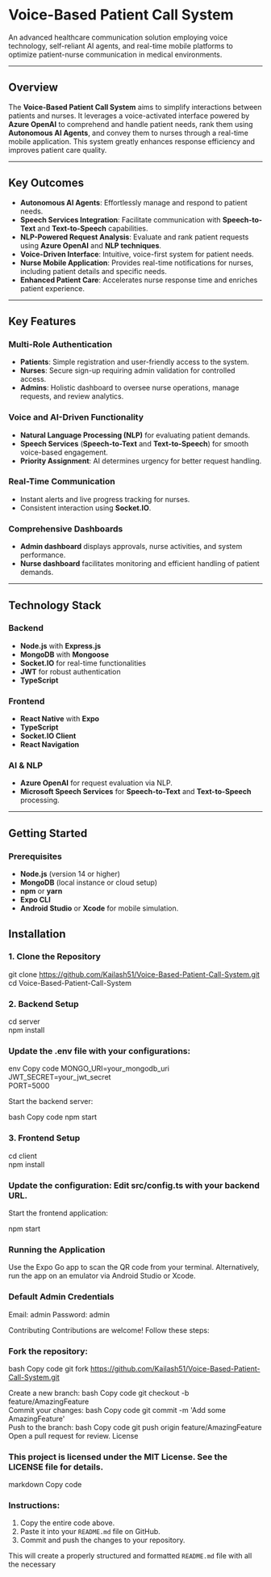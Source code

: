 # Voice-Based Patient Call System  
An advanced healthcare communication solution employing voice technology, self-reliant AI agents, and real-time mobile platforms to optimize patient-nurse communication in medical environments.  

---

## Overview  
The **Voice-Based Patient Call System** aims to simplify interactions between patients and nurses. It leverages a voice-activated interface powered by **Azure OpenAI** to comprehend and handle patient needs, rank them using **Autonomous AI Agents**, and convey them to nurses through a real-time mobile application. This system greatly enhances response efficiency and improves patient care quality.  

---

## Key Outcomes  
- **Autonomous AI Agents**: Effortlessly manage and respond to patient needs.  
- **Speech Services Integration**: Facilitate communication with **Speech-to-Text** and **Text-to-Speech** capabilities.  
- **NLP-Powered Request Analysis**: Evaluate and rank patient requests using **Azure OpenAI** and **NLP techniques**.  
- **Voice-Driven Interface**: Intuitive, voice-first system for patient needs.  
- **Nurse Mobile Application**: Provides real-time notifications for nurses, including patient details and specific needs.  
- **Enhanced Patient Care**: Accelerates nurse response time and enriches patient experience.  

---

## Key Features  

### Multi-Role Authentication  
- **Patients**: Simple registration and user-friendly access to the system.  
- **Nurses**: Secure sign-up requiring admin validation for controlled access.  
- **Admins**: Holistic dashboard to oversee nurse operations, manage requests, and review analytics.  

### Voice and AI-Driven Functionality  
- **Natural Language Processing (NLP)** for evaluating patient demands.  
- **Speech Services** (**Speech-to-Text** and **Text-to-Speech**) for smooth voice-based engagement.  
- **Priority Assignment**: AI determines urgency for better request handling.  

### Real-Time Communication  
- Instant alerts and live progress tracking for nurses.  
- Consistent interaction using **Socket.IO**.  

### Comprehensive Dashboards  
- **Admin dashboard** displays approvals, nurse activities, and system performance.  
- **Nurse dashboard** facilitates monitoring and efficient handling of patient demands.  

---

## Technology Stack  

### Backend  
- **Node.js** with **Express.js**  
- **MongoDB** with **Mongoose**  
- **Socket.IO** for real-time functionalities  
- **JWT** for robust authentication  
- **TypeScript**  

### Frontend  
- **React Native** with **Expo**  
- **TypeScript**  
- **Socket.IO Client**  
- **React Navigation**  

### AI & NLP  
- **Azure OpenAI** for request evaluation via NLP.  
- **Microsoft Speech Services** for **Speech-to-Text** and **Text-to-Speech** processing.  

---

## Getting Started  

### Prerequisites  
- **Node.js** (version 14 or higher)  
- **MongoDB** (local instance or cloud setup)  
- **npm** or **yarn**  
- **Expo CLI**  
- **Android Studio** or **Xcode** for mobile simulation.


## Installation  

### 1. Clone the Repository  
git clone https://github.com/Kailash51/Voice-Based-Patient-Call-System.git  
cd Voice-Based-Patient-Call-System



### 2. Backend Setup

cd server  
npm install  




### Update the .env file with your configurations:

env
Copy code
MONGO_URI=your_mongodb_uri  
JWT_SECRET=your_jwt_secret  
PORT=5000

Start the backend server:

bash
Copy code
npm start  

### 3. Frontend Setup
cd client  
npm install  

### Update the configuration: Edit src/config.ts with your backend URL.
Start the frontend application:

npm start

### Running the Application

Use the Expo Go app to scan the QR code from your terminal.
Alternatively, run the app on an emulator via Android Studio or Xcode.

### Default Admin Credentials

Email: admin
Password: admin



Contributing
Contributions are welcome! Follow these steps:

### Fork the repository:
bash
Copy code
git fork https://github.com/Kailash51/Voice-Based-Patient-Call-System.git  

Create a new branch:
bash
Copy code
git checkout -b feature/AmazingFeature  
Commit your changes:
bash
Copy code
git commit -m 'Add some AmazingFeature'  
Push to the branch:
bash
Copy code
git push origin feature/AmazingFeature  
Open a pull request for review.
License
### This project is licensed under the MIT License. See the LICENSE file for details.

markdown
Copy code

### Instructions:
1. Copy the entire code above.
2. Paste it into your `README.md` file on GitHub.
3. Commit and push the changes to your repository.

This will create a properly structured and formatted `README.md` file with all the necessary







